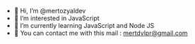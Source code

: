 - 👋 Hi, I’m @mertozyaldev
- 👀 I’m interested in JavaScript
- 🌱 I’m currently learning JavaScript and Node JS
- 📨 You can contact me with this mail : mertdvlpr@gmail.com
